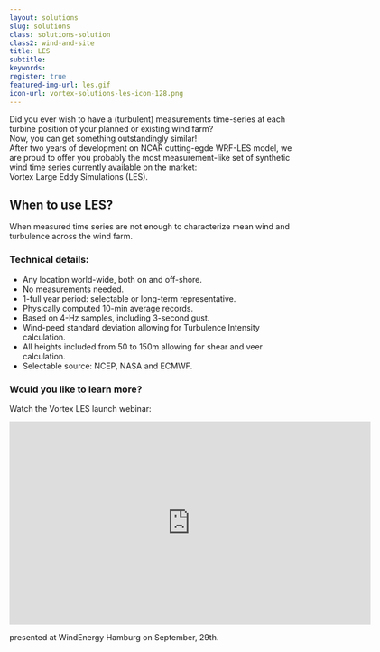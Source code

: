 ```yaml
---
layout: solutions
slug: solutions
class: solutions-solution
class2: wind-and-site
title: LES
subtitle:
keywords: 
register: true
featured-img-url: les.gif
icon-url: vortex-solutions-les-icon-128.png
---
```


<p class="lead">Did you ever wish to have a (turbulent) measurements time-series at each turbine position of your planned or existing wind farm?<br>
Now, you can get something outstandingly similar!<br>
After two years of development on NCAR cutting-egde WRF-LES model, we are proud to offer you probably the most measurement-like set of synthetic wind time series currently available on the market:<br>Vortex Large Eddy Simulations (LES).</p>

## When to use LES?

When  measured time series are not enough to characterize mean wind and turbulence across the wind farm.

### Technical details:

- Any location world-wide, both on and off-shore.
- No measurements needed.
- 1-full year period: selectable or long-term representative.
- Physically computed 10-min average records.
- Based on 4-Hz samples, including 3-second gust.
- Wind-peed standard deviation allowing for Turbulence Intensity calculation.
- All heights included from 50 to 150m allowing for shear and veer calculation.
- Selectable source: NCEP, NASA and ECMWF.

### Would you like to learn more?

Watch the Vortex LES launch webinar:

<iframe width="640" height="360" src="https://www.youtube.com/embed/kfIGSwOP2XU?rel=0&amp;showinfo=0" frameborder="0" allowfullscreen></iframe>

presented at WindEnergy Hamburg on September, 29th.
